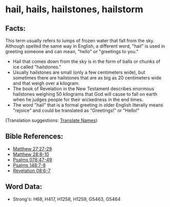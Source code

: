 # hail, hails, hailstones, hailstorm #

## Facts: ##

This term usually refers to lumps of frozen water that fall from the sky. Although spelled the same way in English, a different word, "hail" is used in greeting someone and can mean, "hello" or "greetings to you."

* Hail that comes down from the sky is in the form of balls or chunks of ice called "hailstones."
* Usually hailstones are small (only a few centimeters wide), but sometimes there are hailstones that are as big as 20 centimeters wide and that weigh over a kilogram.
* The book of Revelation in the New Testament describes enormous hailstones weighing 50 kilograms that God will cause to fall on earth when he judges people for their wickedness in the end times.
* The word "hail" that is a formal greeting in older English literally means "rejoice" and could be translated as "Greetings!" or "Hello!" 

(Translation suggestions: [Translate Names](rc://en/ta/man/translate/translate-names))

## Bible References: ##

* [Matthew 27:27-29](rc://en/tn/help/mat/27/27)
* [Matthew 28:8-10](rc://en/tn/help/mat/28/08)
* [Psalms 078:47-49](rc://en/tn/help/psa/078/047)
* [Psalms 148:7-8](rc://en/tn/help/psa/148/007)
* [Revelation 08:6-7](rc://en/tn/help/rev/08/06)

## Word Data: ##

* Strong's: H68, H417, H1258, H1259, G5463, G5464
